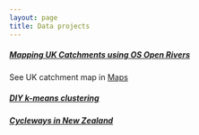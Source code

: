 ```yaml
---
layout: page
title: Data projects
---
```


##### [Mapping UK Catchments using OS Open Rivers](https://nbviewer.jupyter.org/github/phtevegibson/data-projects/blob/main/notebooks/OSOpenRivers.ipynb)
See UK catchment map in [Maps](/maps/maps)

##### [DIY k-means clustering](https://nbviewer.jupyter.org/github/phtevegibson/data-projects/blob/main/notebooks/diy_k_means_clustering.ipynb)

##### [Cycleways in New Zealand](https://nbviewer.jupyter.org/github/phtevegibson/data-projects/blob/main/notebooks/new_zealand_cycleways.ipynb)